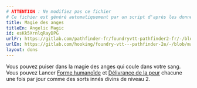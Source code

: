 ```yaml
---
# ATTENTION : Ne modifiez pas ce fichier
# Ce fichier est généré automatiquement par un script d'après les données du module Foundry VTT officiel et de sa traduction
title: Magie des anges
titleEn: Angelic Magic
id: esKk5XrnlqRayDPG
urlFr: https://gitlab.com/pathfinder-fr/foundryvtt-pathfinder2-fr/-/blob/master/data/feats/esKk5XrnlqRayDPG.htm
urlEn: https://gitlab.com/hooking/foundry-vtt---pathfinder-2e/-/blob/master/packs/data/feats.db/angelic-magic.json
layout: dons
---
```

Vous pouvez puiser dans la magie des anges qui coule dans votre sang. Vous pouvez Lancer [Forme humanoïde](../sorts/forme-humanoïde.md) et [Délivrance de la peur](../sorts/délivrance-de-la-peur.md) chacune une fois par jour comme des sorts innés divins de niveau 2.
